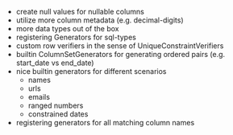 - create null values for nullable columns
- utilize more column metadata (e.g. decimal-digits)
- more data types out of the box
- registering Generators for sql-types
- custom row verifiers in the sense of UniqueConstraintVerifiers
- builtin ColumnSetGenerators for generating ordered pairs (e.g. start_date vs end_date)
- nice builtin generators for different scenarios
    - names
    - urls
    - emails
    - ranged numbers
    - constrained dates
- registering generators for all matching column names


